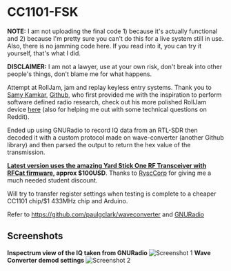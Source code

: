 # CC1101-FSK
**NOTE:** I am not uploading the final code 1) because it's actually functional and 2) because I'm pretty sure you can't do this for a live system still in use. Also, there is no jamming code here. If you read into it, you can try it yourself, that's what I did.

**DISCLAIMER:** I am not a lawyer, use at your own risk, don't break into other people's things, don't blame me for what happens.

Attempt at RollJam, jam and replay keyless entry systems. Thank you to [Samy Kamkar](http://samy.pl/), [Github](https://github.com/samyk), who first provided me with the inspiration to perform software defined radio research, check out his more polished RollJam device [here](https://www.wired.com/2015/08/hackers-tiny-device-unlocks-cars-opens-garages/) (also for helping me out with some technical questions on Reddit). 

Ended up using GNURadio to record IQ data from an RTL-SDR then decoded it with a custom protocol made on wave-converter (another Github library) and then parsed the output to return the hex value of the transmission. 

**[Latest version uses the amazing Yard Stick One RF Transceiver with RFCat firmware,](https://greatscottgadgets.com/yardstickone/) approx $100USD**. Thanks to [RyscCorp](https://ryscc.com/) for giving me a much needed student discount.

Will try to transfer register settings when testing is complete to a cheaper CC1101 chip/$1 433MHz chip and Arduino.

Refer to https://github.com/paulgclark/waveconverter and [GNURadio](http://gnuradio.org/)

## Screenshots
**Inspectrum view of the IQ taken from GNURadio**
![Screenshot 1](https://github.com/trishmapow/CC1101-FSK/blob/master/Inspectrum_CORRECT2MHz_Initial.png "Inspectrum")
**Wave Converter demod settings**
![Screenshot 2](https://github.com/trishmapow/CC1101-FSK/blob/master/WaveConverterBeginningTransmissionDemod.png "Wave Converter")
